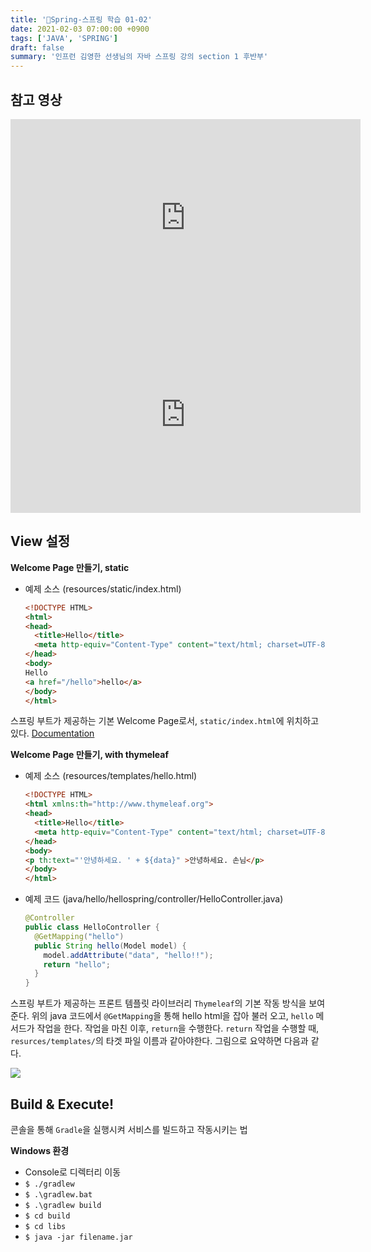 ```yaml
---
title: '📓Spring-스프링 학습 01-02'
date: 2021-02-03 07:00:00 +0900
tags: ['JAVA', 'SPRING']
draft: false
summary: '인프런 김영한 선생님의 자바 스프링 강의 section 1 후반부'
---
```


## 참고 영상

<iframe width="560" height="315" src="https://www.youtube.com/embed/tbNfjC4Wwh8" frameborder="0" allow="accelerometer; autoplay; clipboard-write; encrypted-media; gyroscope; picture-in-picture" allowfullscreen></iframe>

<iframe width="560" height="315" src="https://www.youtube.com/embed/OMm7Hs4q4Sw" frameborder="0" allow="accelerometer; autoplay; clipboard-write; encrypted-media; gyroscope; picture-in-picture" allowfullscreen></iframe>

## View 설정

**Welcome Page 만들기, static**

- 예제 소스 (resources/static/index.html)
  ```html
  <!DOCTYPE HTML>
  <html>
  <head>
    <title>Hello</title>
    <meta http-equiv="Content-Type" content="text/html; charset=UTF-8" />
  </head>
  <body>
  Hello
  <a href="/hello">hello</a>
  </body>
  </html>
  ```
스프링 부트가 제공하는 기본 Welcome Page로서, ```static/index.html```에 위치하고 있다. [Documentation](https://docs.spring.io/spring-boot/docs/current/reference/html/spring-boot-features.html#boot-features-spring-mvc-welcome-page)

**Welcome Page 만들기, with thymeleaf**

- 예제 소스 (resources/templates/hello.html)
  ```html
  <!DOCTYPE HTML>
  <html xmlns:th="http://www.thymeleaf.org">
  <head>
    <title>Hello</title>
    <meta http-equiv="Content-Type" content="text/html; charset=UTF-8" />
  </head>
  <body>
  <p th:text="'안녕하세요. ' + ${data}" >안녕하세요. 손님</p>
  </body>
  </html>
  ```
- 예제 코드 (java/hello/hellospring/controller/HelloController.java)
  ```java
  @Controller
  public class HelloController {
    @GetMapping("hello")
    public String hello(Model model) {
      model.addAttribute("data", "hello!!");
      return "hello";
    }
  }
  ```
스프링 부트가 제공하는 프론트 템플릿 라이브러리 ```Thymeleaf```의 기본 작동 방식을 보여준다. 위의 java 코드에서 ```@GetMapping```을 통해 hello html을 잡아 불러 오고, ```hello``` 메서드가 작업을 한다. 작업을 마친 이후, ```return```을 수행한다. ```return``` 작업을 수행할 때, ```resurces/templates/```의 타겟 파일 이름과 같아야한다.
그림으로 요약하면 다음과 같다.

![](../../assets/img/spring/thymeleafmove.PNG)

## Build & Execute!

콘솔을 통해 ```Gradle```을 실행시켜 서비스를 빌드하고 작동시키는 법

**Windows 환경**
- Console로 디렉터리 이동
- ```$ ./gradlew```
- ```$ .\gradlew.bat```
- ```$ .\gradlew build```
- ```$ cd build```
- ```$ cd libs```
- ```$ java -jar filename.jar```
